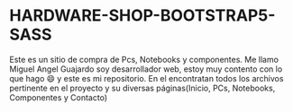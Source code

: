 # HARDWARE-SHOP-BOOTSTRAP5-SASS

Este es un sitio de compra de Pcs, Notebooks y componentes.
Me llamo Miguel Angel Guajardo soy desarrollador web, estoy muy contento con lo que hago :smile: y este es mi repositorio.
En el encontratan todos los archivos pertinente en el proyecto y su diversas páginas(Inicio, PCs, Notebooks, Componentes y Contacto)
